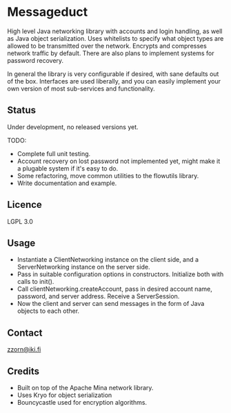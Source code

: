 Messageduct
===========

High level Java networking library with accounts and login handling, as well as Java object serialization.
Uses whitelists to specify what object types are allowed to be transmitted over the network.
Encrypts and compresses network traffic by default.  There are also plans to implement systems for password recovery.

In general the library is very configurable if desired, with sane defaults out of the box.
Interfaces are used liberally, and you can easily implement your own version of most sub-services and functionality.


Status
------
Under development, no released versions yet.

TODO:
* Complete full unit testing.
* Account recovery on lost password not implemented yet, might make it a plugable system if it's easy to do.
* Some refactoring, move common utilities to the flowutils library.
* Write documentation and example.


Licence
-------
LGPL 3.0


Usage
-----

* Instantiate a ClientNetworking instance on the client side, and a ServerNetworking instance on the server side.
* Pass in suitable configuration options in constructors.  Initialize both with calls to init().
* Call clientNetworking.createAccount, pass in desired account name, password, and server address.  Receive a ServerSession.
* Now the client and server can send messages in the form of Java objects to each other.


Contact
------
zzorn@iki.fi


Credits
-------
* Built on top of the Apache Mina network library.
* Uses Kryo for object serialization
* Bouncycastle used for encryption algorithms.
